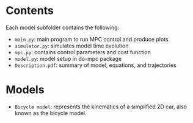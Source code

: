 # Contents
Each model subfolder contains the following:
- ```main.py```: main program to run MPC control and produce plots
- ```simulator.py```: simulates model time evolution
- ```mpc.py```: contains control parameters and cost function
- ```model.py```: model setup in do-mpc package
- ```Description.pdf```: summary of model, equations, and trajectories

# Models

- ```Bicycle model```: represents the kinematics of a simplified 2D car, also known as the bicycle model.
